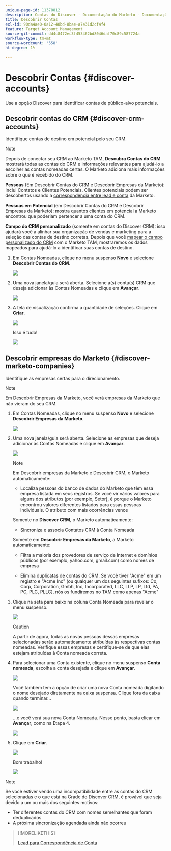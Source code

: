 ```yaml
---
unique-page-id: 11378812
description: Contas do Discover - Documentação do Marketo - Documentação do produto
title: Descobrir Contas
exl-id: 90da4ae0-0a12-48bd-8bae-a7431d2cf4f4
feature: Target Account Management
source-git-commit: dd4c8472ec3f453462bd8046daf70c89c587724a
workflow-type: tm+mt
source-wordcount: '558'
ht-degree: 1%

---
```


# Descobrir Contas {#discover-accounts}

Use a opção Discover para identificar contas de público-alvo potenciais.

## Descobrir contas do CRM {#discover-crm-accounts}

Identifique contas de destino em potencial pelo seu CRM.

>[!NOTE]
>
>Depois de conectar seu CRM ao Marketo TAM, **Descubra Contas do CRM** mostrará todas as contas do CRM e informações relevantes para ajudá-lo a escolher as contas nomeadas certas. O Marketo adiciona mais informações sobre o que é recebido do CRM.

**Pessoas** (Em Descobrir Contas do CRM e Descobrir Empresas da Marketo): Inclui Contatos e Clientes Potenciais. Clientes potenciais podem ser descobertos usando a [correspondência entre lead e conta](/help/marketo/product-docs/target-account-management/target/named-accounts/lead-to-account-matching.md) da Marketo.

**Pessoas em Potencial** (em Descobrir Contas do CRM e Descobrir Empresas da Marketo): mostra quantos clientes em potencial a Marketo encontrou que poderiam pertencer a uma conta do CRM.

**Campo do CRM personalizado** (somente em contas do Discover CRM): isso ajudará você a alinhar sua organização de vendas e marketing para a seleção das contas de destino corretas. Depois que você [mapear o campo personalizado do CRM](/help/marketo/product-docs/target-account-management/setup-tam/create-a-custom-field-for-crm-discovery.md) com o Marketo TAM, mostraremos os dados mapeados para ajudá-lo a identificar suas contas de destino.

1. Em Contas Nomeadas, clique no menu suspenso **Novo** e selecione **Descobrir Contas do CRM**.

   ![](assets/disc-crm-one.png)

1. Uma nova janela/guia será aberta. Selecione a(s) conta(s) CRM que deseja adicionar às Contas Nomeadas e clique em **Avançar**.

   ![](assets/disc-crm-two.png)

1. A tela de visualização confirma a quantidade de seleções. Clique em **Criar**.

   ![](assets/disc-three.png)

   Isso é tudo!

   ![](assets/disc-four.png)

## Descobrir empresas do Marketo {#discover-marketo-companies}

Identifique as empresas certas para o direcionamento.

>[!NOTE]
>
>Em Descobrir Empresas da Marketo, você verá empresas da Marketo que não vieram do seu CRM.

1. Em Contas Nomeadas, clique no menu suspenso **Novo** e selecione **Descobrir Empresas da Marketo**.

   ![](assets/one-1.png)

1. Uma nova janela/guia será aberta. Selecione as empresas que deseja adicionar às Contas Nomeadas e clique em **Avançar**.

   ![](assets/disc-comp-two.png)

   >[!NOTE]
   >
   >Em Descobrir empresas da Marketo e Descobrir CRM, o Marketo automaticamente:
   >
   >* Localiza pessoas do banco de dados do Marketo que têm essa empresa listada em seus registros. Se você vir vários valores para alguns dos atributos (por exemplo, Setor), é porque o Marketo encontrou valores diferentes listados para essas pessoas individuais. O atributo com mais ocorrências vence
   >
   >Somente no **Discover CRM**, o Marketo automaticamente:
   >
   >* Sincroniza e associa Contatos CRM à Conta Nomeada
   >
   >Somente em **Descobrir Empresas da Marketo**, a Marketo automaticamente:
   >
   >* Filtra a maioria dos provedores de serviço de Internet e domínios públicos (por exemplo, yahoo.com, gmail.com) como nomes de empresa
   >
   >* Elimina duplicatas de contas do CRM. Se você tiver &quot;Acme&quot; em um registro e &quot;Acme Inc&quot; (ou qualquer um dos seguintes sufixos: Co, Corp, Corporation, Gmbh, Inc, Incorporated, LLC, LLP, LP, Ltd, PA, PC, PLC, PLLC), nós os fundiremos no TAM como apenas &quot;Acme&quot;

1. Clique na seta para baixo na coluna Conta Nomeada para revelar o menu suspenso.

   ![](assets/disc-comp-three.png)

   >[!CAUTION]
   >
   >A partir de agora, todas as novas pessoas dessas empresas selecionadas serão automaticamente atribuídas às respectivas contas nomeadas. Verifique essas empresas e certifique-se de que elas estejam atribuídas à Conta nomeada correta.

1. Para selecionar uma Conta existente, clique no menu suspenso **Conta nomeada**, escolha a conta desejada e clique em **Avançar**.

   ![](assets/disc-comp-four.png)

   Você também tem a opção de criar uma nova Conta nomeada digitando o nome desejado diretamente na caixa suspensa. Clique fora da caixa quando terminar...

   ![](assets/disc-comp-five.png)

   ...e você verá sua nova Conta Nomeada. Nesse ponto, basta clicar em **Avançar**, como na Etapa 4.

   ![](assets/disc-comp-six.png)

1. Clique em **Criar**.

   ![](assets/disc-comp-seven.png)

   Bom trabalho!

   ![](assets/disc-co-six.png)

>[!NOTE]
>
>Se você estiver vendo uma incompatibilidade entre as contas do CRM selecionadas e o que está na Grade do Discover CRM, é provável que seja devido a um ou mais dos seguintes motivos:
>
>* Ter diferentes contas do CRM com nomes semelhantes que foram deduplicados
>* A próxima sincronização agendada ainda não ocorreu

>[!MORELIKETHIS]
>
>[Lead para Correspondência de Conta](/help/marketo/product-docs/target-account-management/target/named-accounts/lead-to-account-matching.md)
